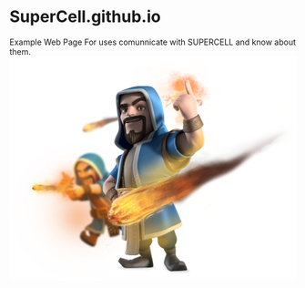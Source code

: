 # SuperCell.github.io
Example Web Page For uses comunnicate with SUPERCELL and know about them.
![img](https://github.com/schisavo/SuperCell.github.io/blob/main/IMG/image.png?raw=true)
